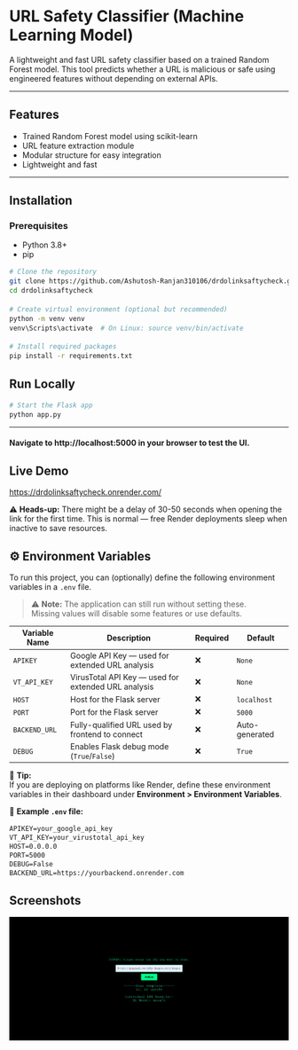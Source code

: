 # URL Safety Classifier (Machine Learning Model)

A lightweight and fast URL safety classifier based on a trained Random Forest model. This tool predicts whether a URL is malicious or safe using engineered features without depending on external APIs.

---

## Features

- Trained Random Forest model using scikit-learn  
- URL feature extraction module  
- Modular structure for easy integration  
- Lightweight and fast  




---

## Installation

### Prerequisites

- Python 3.8+  
- pip  


```bash
# Clone the repository
git clone https://github.com/Ashutosh-Ranjan310106/drdolinksaftycheck.git
cd drdolinksaftycheck

# Create virtual environment (optional but recommended)
python -m venv venv
venv\Scripts\activate  # On Linux: source venv/bin/activate

# Install required packages
pip install -r requirements.txt
```





## Run Locally
```bash
# Start the Flask app
python app.py
```
---
#### Navigate to http://localhost:5000 in your browser to test the UI.


## Live Demo

https://drdolinksaftycheck.onrender.com/

⚠️ **Heads-up:** There might be a delay of 30-50 seconds when opening the link for the first time. 
This is normal — free Render deployments sleep when inactive to save resources.



## ⚙️ Environment Variables

To run this project, you can (optionally) define the following environment variables in a `.env` file.

> ⚠️ **Note:** The application can still run without setting these.  
> Missing values will disable some features or use defaults.

| Variable Name   | Description                                      | Required | Default         |
|----------------|--------------------------------------------------|----------|-----------------|
| `APIKEY`        | Google API Key — used for extended URL analysis | ❌       | `None`          |
| `VT_API_KEY`    | VirusTotal API Key — used for extended URL analysis      | ❌       | `None`          |
| `HOST`          | Host for the Flask server                       | ❌       | `localhost`       |
| `PORT`          | Port for the Flask server                       | ❌       | `5000`          |
| `BACKEND_URL`   | Fully-qualified URL used by frontend to connect | ❌       | Auto-generated  |
| `DEBUG`         | Enables Flask debug mode (`True`/`False`)       | ❌       | `True`          |

📌 **Tip:**  
If you are deploying on platforms like Render, define these environment variables in their dashboard under **Environment > Environment Variables**.

📁 **Example `.env` file:**
```dotenv
APIKEY=your_google_api_key
VT_API_KEY=your_virustotal_api_key
HOST=0.0.0.0
PORT=5000
DEBUG=False
BACKEND_URL=https://yourbackend.onrender.com
```



## Screenshots

![App Screenshot](screenshots\result.png)

